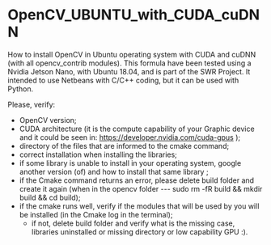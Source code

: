 # OpenCV_UBUNTU_with_CUDA_cuDNN

How to install OpenCV in Ubuntu operating system with CUDA and cuDNN (with all opencv_contrib modules).
This formula have been tested using a Nvidia Jetson Nano, with Ubuntu 18.04, and is part of the SWR Project.
It intended to use Netbeans with C/C++ coding, but it can be used with Python.

Please, verify:
  - OpenCV version;
  - CUDA architecture (it is the compute capability of your Graphic device and it could be seen in: https://developer.nvidia.com/cuda-gpus );
  - directory of the files that are informed to the cmake command;
  - correct installation when installing the libraries;
  - if some library is unable to install in your operating system, google another version (of) and how to install that same library ;
  - if the Cmake command returns an error, please delete build folder and create it again (when in the opencv folder --- sudo rm -fR build && mkdir build && cd build);
  - if the cmake runs well, verify if the modules that will be used by you will be installed (in the Cmake log in the terminal);
      - if not, delete build folder and verify what is the missing case, libraries uninstalled or missing directory or low capability GPU :).
